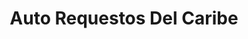 ---
title: "Auto Requestos Del Caribe"
url: /limon/auto-requestos-del-caribe/
shop: Autowerkstatt
---
